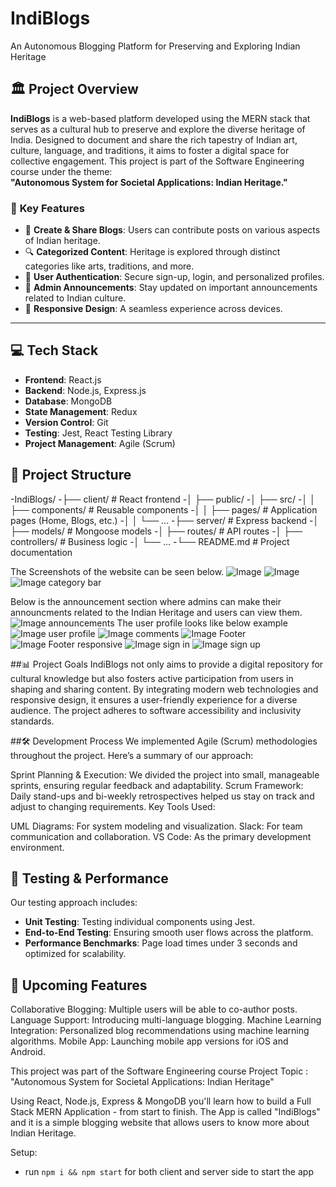 # IndiBlogs
An Autonomous Blogging Platform for Preserving and Exploring Indian Heritage

## 🏛️ **Project Overview**
**IndiBlogs** is a web-based platform developed using the MERN stack that serves as a cultural hub to preserve and explore the diverse heritage of India. Designed to document and share the rich tapestry of Indian art, culture, language, and traditions, it aims to foster a digital space for collective engagement. This project is part of the Software Engineering course under the theme:  
**"Autonomous System for Societal Applications: Indian Heritage."**

### 🎯 **Key Features**
- 📝 **Create & Share Blogs**: Users can contribute posts on various aspects of Indian heritage.
- 🔍 **Categorized Content**: Heritage is explored through distinct categories like arts, traditions, and more.
- 👤 **User Authentication**: Secure sign-up, login, and personalized profiles.
- 🔔 **Admin Announcements**: Stay updated on important announcements related to Indian culture.
- 📱 **Responsive Design**: A seamless experience across devices.

---

## 💻 **Tech Stack**
- **Frontend**: React.js  
- **Backend**: Node.js, Express.js  
- **Database**: MongoDB  
- **State Management**: Redux  
- **Version Control**: Git  
- **Testing**: Jest, React Testing Library  
- **Project Management**: Agile (Scrum)


## 📂 **Project Structure**
-IndiBlogs/
-├── client/           # React frontend
-│   ├── public/
-│   ├── src/
-│   │   ├── components/  # Reusable components
-│   │   ├── pages/       # Application pages (Home, Blogs, etc.)
-│   │   └── ...
-├── server/           # Express backend
-│   ├── models/       # Mongoose models
-│   ├── routes/       # API routes
-│   ├── controllers/  # Business logic
-│   └── ...
-└── README.md         # Project documentation


The Screenshots of the website can be seen below. 
![Image](https://github.com/HarshT18/IndiBlogs_/blob/master/ss%20search%20tags.png?raw=true)
![Image](https://github.com/HarshT18/IndiBlogs_/blob/master/ss%20blog.png?raw=true)
![Image category bar](https://github.com/HarshT18/IndiBlogs_/blob/master/ss%20categoryBar.png?raw=true)

Below is the announcement section where admins can make their announcments related to the Indian Heritage and users can view them.
![Image announcements](https://github.com/HarshT18/IndiBlogs_/blob/master/ss%20announce.png?raw=true)
The user profile looks like below example
![Image user profile](https://github.com/HarshT18/IndiBlogs_/blob/master/ss%20user%20profile.png?raw=true)
![Image comments](https://github.com/HarshT18/IndiBlogs_/blob/master/ss%20comments.png?raw=true)
![Image Footer](https://github.com/HarshT18/IndiBlogs_/blob/master/ss%20footer%20new.png?raw=true)
![Image Footer responsive](https://github.com/HarshT18/IndiBlogs_/blob/master/ss%20footer%20responsive%20galaxy%20note%2020%20android%2011.png?raw=true)
![Image sign in](https://github.com/HarshT18/IndiBlogs_/blob/master/ss%20sign%20in.png?raw=true)
![Image sign up](https://github.com/HarshT18/IndiBlogs_/blob/master/ss%20signup.png?raw=true)

##📊 Project Goals
IndiBlogs not only aims to provide a digital repository for cultural knowledge but also fosters active participation from users in shaping and sharing content. By integrating modern web technologies and responsive design, it ensures a user-friendly experience for a diverse audience. The project adheres to software accessibility and inclusivity standards.

##🛠️ Development Process
We implemented Agile (Scrum) methodologies throughout the project. Here’s a summary of our approach:

Sprint Planning & Execution: We divided the project into small, manageable sprints, ensuring regular feedback and adaptability.
Scrum Framework: Daily stand-ups and bi-weekly retrospectives helped us stay on track and adjust to changing requirements.
Key Tools Used:

UML Diagrams: For system modeling and visualization.
Slack: For team communication and collaboration.
VS Code: As the primary development environment.

## 🧪 Testing & Performance
Our testing approach includes:

- **Unit Testing**: Testing individual components using Jest.
- **End-to-End Testing**: Ensuring smooth user flows across the platform.
- **Performance Benchmarks**: Page load times under 3 seconds and optimized for scalability.



## 🌟 Upcoming Features
Collaborative Blogging: Multiple users will be able to co-author posts.
Language Support: Introducing multi-language blogging.
Machine Learning Integration: Personalized blog recommendations using machine learning algorithms.
Mobile App: Launching mobile app versions for iOS and Android.

This project was part of the Software Engineering course
Project Topic : "Autonomous System for Societal
 Applications: Indian Heritage"

Using React, Node.js, Express & MongoDB you'll learn how to build a Full Stack MERN Application - from start to finish. The App is called "IndiBlogs" and it is a simple blogging website that allows users to know more about Indian Heritage.



Setup:
- run ```npm i && npm start``` for both client and server side to start the app

